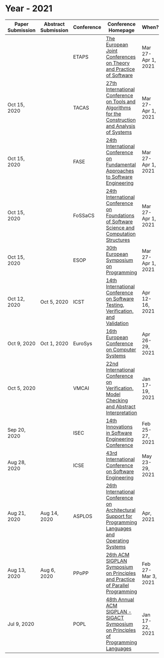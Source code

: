 # Year - 2021

| Paper Submission | Abstract Submission | Conference | Conference Homepage | When? | Where? | 
| --- | --- | --- | --- | --- | --- | 
|  |  | ETAPS | <a href="http://www.etaps.org">The European Joint Conferences on Theory and Practice of Software</a> | Mar 27-Apr 1, 2021 | Luxembourg, Luxembourg | 
| Oct 15, 2020 | | TACAS | <a href="https://www.etaps.org/2021/tacas">27th International Conference on Tools and Algorithms for the Construction and Analysis of Systems</a> | Mar 27-Apr 1, 2021 | Luxembourg, Luxembourg | 
| Oct 15, 2020 |  | FASE | <a href="https://www.etaps.org/2021/fase">24th International Conference on Fundamental Approaches to Software Engineering</a> | Mar 27-Apr 1, 2021 | Luxembourg, Luxembourg | 
| Oct 15, 2020 |  | FoSSaCS | <a href="https://www.etaps.org/2021/fossacs">24th International Conference on Foundations of Software Science and Computation Structures</a> | Mar 27-Apr 1, 2021 | Luxembourg, Luxembourg | 
| Oct 15, 2020 |  | ESOP | <a href="https://www.etaps.org/2021/esop">30th European Symposium on Programming</a> | Mar 27-Apr 1, 2021 | Luxembourg, Luxembourg | 
| Oct 12, 2020 | Oct 5, 2020 | ICST | <a href="https://icst2021.icmc.usp.br">14th International Conference on Software Testing, Verification, and Validation</a> | Apr 12-16, 2021 | virtual | 
| Oct 9, 2020 | Oct 1, 2020  | EuroSys | <a href="https://2021.eurosys.org">16th European Conference on Computer Systems</a> | Apr 26-29, 2021 | Edinburgh, Scotland, UK | 
| Oct 5, 2020 |  | VMCAI | <a href="https://popl21.sigplan.org/home/VMCAI-2021">22nd International Conference on Verification, Model Checking and Abstract Interpretation</a> | Jan 17-19, 2021 | Copenhagen, Denmark | 
| Sep 20, 2020 | | ISEC | <a href="https://isoft.acm.org/isec2021">14th Innovations in Software Engineering Conference</a> | Feb 25-27, 2021 | Bhubaneswar, India | 
| Aug 28, 2020 |  | ICSE | <a href="http://conf.researchr.org/home/icse-2021">43rd International Conference on Software Engineering</a> | May 23-29, 2021 | Madrid, Spain | 
| Aug 21, 2020 | Aug 14, 2020 | ASPLOS | <a href="https://asplos-conference.org">26th International Conference on Architectural Support for  Programming Languages and Operating Systems</a> | Apr, 2021 | Detroit, Michigan, USA | 
| Aug 13, 2020 | Aug 6, 2020 | PPoPP | <a href="https://ppopp21.sigplan.org">26th ACM SIGPLAN Symposium on Principles and Practice of Parallel Programming</a> | Feb 27-Mar 3, 2021 | Seoul, South Korea | 
| Jul 9, 2020 |  | POPL | <a href="https://popl21.sigplan.org">48th Annual ACM SIGPLAN - SIGACT Symposium on Principles of Programming Languages</a> | Jan 17-22, 2021 | Copenhagen, Denmark | 



<!---

2020 TODOs

| Jul 18, 2020 |  | PRDC | <a href="http://prdc.dependability.org/PRDC2020/">25th IEEE Pacific Rim International Symposium on Dependable Computing</a> | Dec 1-4, 2020 | Perth, Australia | 
| Jul 17, 2020 | Jul 10, 2020 | SBMF | <a href="http://sbmf2020.ufop.br/">23rd Brazilian Symposium on Formal Methods</a> | Nov 25-27, 2020 | Ouro Preto, Brazil | 
| Jul 6, 2020 | Jul 3, 2020 | APLAS | <a href="https://conf.researchr.org/home/aplas-2020/">18th Asian Symposium on Programming Languages and Systems</a> | Nov 29-Dec 3, 2020 | Fukuoka, Japan | 
| Jul 4, 2020 |  | SETTA | <a href="http://lcs.ios.ac.cn/setta2020/">6th International Symposium on Dependable Software Engineering: Theories, Tools and Applications</a> | Nov 24-27, 2020 | Guangzhou, China | 
| Jun 26, 2020 | Jun 22, 2020 | ICTAC | <a href="https://ictac2020.github.io">17th International Colloquium on Theoretical Aspects of Computing</a> | Nov 30-Dec 4, 2020 | Macau, China | 
| Jun 22, 2020 | Jun 15, 2020 | IFM | <a href="https://ifm20.si.usi.ch/">16th International Conference on integrated Formal Methods</a> | Nov 16-20, 2020 | Lugano, Switzerland | 
| May 25, 2020 |  | RV | <a href="https://rv20.ait.ac.at">20th International Conference on Runtime Verification</a> | Oct 6-9, 2020 | Los Angeles, California, USA | 
| May 17, 2020 | May 10, 2020 | SMT | <a href="http://smt-workshop.cs.uiowa.edu/2020/index.shtml">18th International Workshop on Satisfiability Modulo Theories</a> | Jul 5-6, 2020 | Paris, France | 
| May 15, 2020 | May 8, 2020 | FMICS | <a href="https://fmics20.ait.ac.at">25th International Conference on Formal Methods for Industrial Critical Systems</a> | Sep 2-3, 2020 | Vienna, Austria | 
| May 12, 2020 | May 5, 2020 | OSDI | <a href="https://www.usenix.org/conference/osdi20">14th USENIX Symposium on Operating Systems Design and Implementation</a> | Nov 4-6, 2020 | Banff, Canada | 
| May 7, 2020 | May 1, 2020 | ISSRE | <a href="http://www.wut-dscl.cn/issre/ISSRE2020.html">31st IEEE International Symposium on Software Reliability Engineering</a> | Oct 28-31, 2020 | Wuhan, China | 
| May 7, 2020 | Apr 28, 2020 | FORMATS | <a href="https://formats-2020.cs.ru.nl/">18th International Conference on Formal Modeling and Analysis of Timed Systems</a> | Sep 1-3, 2020 | Vienna, Austria | 
| May 4, 2020 | Apr 27, 2020 | SEFM | <a href="https://event.cwi.nl/sefm2020">18th IEEE International Conference on Software Engineering and Formal Methods</a> | Sep 14-28, 2020 | Amsterdam, Netherlands | 
| May 3, 2020 | Apr 26, 2020 | ATVA | <a href="http://fit.uet.vnu.edu.vn/atva2020">18th International Symposium on Automated Technology for Verification and Analysis</a> | Oct 19-23, 2020 | Hanoi, Vietnam | 
| May 1, 2020 |  | ICFEM | <a href="https://formal-analysis.com/icfem/2020">22nd International Conference on Formal Engineering Methods</a> | Nov 2-6, 2020 | Singapore | 
| Apr 24, 2020 | Apr 22, 2020 | SAS | <a href="https://conf.researchr.org/home/sas-2020">27th International Static Analysis Symposium</a> | Nov 18-20, 2020 | Chicago, Illinois, USA | 
| Apr 22, 2020 | Apr 15, 2020 | CONCUR | <a href="https://concur2020.forsyte.at">31st International Conference on Concurrency Theory</a> | Sep 1-4, 2020 | Vienna, Austria | 
| Apr 20, 2020 | Apr 14, 2020 | VSTTE | <a href="https://sri-csl.github.io/VSTTE20">12th Working Conference on Verified Software: Theories, Tools, and Experiments</a> | Jul 19-20, 2020 | Los Angeles, California, USA | 
| Apr 17, 2020 |  | SPIN | <a href="https://spin2020ui.web.illinois.edu">27th International SPIN Symposium on Model Checking Software</a> | Jul 24-25, 2020 | Chicago, Illinois, USA | 
| Apr 17, 2020 | Apr 10, 2020 | ASE | <a href="https://a2i2.github.io/ase2020">35th IEEE/ACM International Conference on Automated Software Engineering</a> | Sep 21-25, 2020 | Melbourne, Australia | 
| Apr 16, 2020 | Apr 9, 2020 | FMCAD | <a href="https://fmcad.forsyte.at/FMCAD20">20th International Conference on Formal Methods in Computer-Aided Design</a> | Sep 22 - 24, 2020 | Haifa, Israel | 
| Apr 15, 2020 |  | SPLASH | <a href="https://2020.splashcon.org">11th ACM SIGPLAN conference on Systems, Programming, Languages, and Applications: Software for Humanity</a> | Nov 15-20, 2020 | Chicago, Illinois, USA | 
| Apr 10, 2020 | Apr 3, 2020 | EMSOFT | <a href="https://www.esweek.org/emsoft/about">International Conference on Embedded Software</a> | Oct 11-16, 2020 | Shanghai, China | 
| Mar 5, 2020 |  | FSE | <a href="https://2020.esec-fse.org">28th ACM SIGSOFT International Symposium on the Foundations of Software Engineering</a> | Nov 8-13, 2020 | Sacramento, California, USA | 
| Feb 15, 2020 |  | LPAR | <a href="https://easychair.org/smart-program/LPAR-23">23rd International Conference on Logic for Programming, Artificial Intelligence and Reasoning</a> | May 22-27, 2020 | Alicante, Spain | 
| Jan 31, 2020 | Jan 24, 2020 | ICS | <a href="https://ics2020.bsc.es">34th ACM International Conference on Supercomputing</a> | Jun 29-Jul 2, 2020 | Barcelona, Spain | 
| Jan 27, 2020 |  | ISSTA | <a href="https://conf.researchr.org/home/issta-2020">29th ACM SIGSOFT International Symposium on Software Testing and Analysis</a> | Jul 18-22, 2020 | Los Angeles, California, USA | 
| Jan 23, 2020 |  | CAV | <a href="http://i-cav.org/2020/">32nd International Conference on Computer Aided Verification</a> | Jul 19-24, 2020 | Los Angeles, California, USA | 
| Jan 23, 2020 | Jan 16, 2020 | IJCAR | <a href="https://ijcar2020.org">10th International Joint Conference on Automated Reasoning</a> | Jun 29-Jul 5, 2020 | Paris, France | 
| Jan 22, 2020 | Jan 15, 2020 | TAP | <a href="https://tap.sosy-lab.org/2020">14th International Conference on Tests and Proofs</a> | Jun 22-26, 2020 | Bergen, Norway | 
| Jan 12, 2020 | Jan 5, 2020 | TASE | <a href="http://www.se.gxnu.edu.cn/tase2019">14th International Symposium on Theoretical Aspects of Software Engineering</a> | Jul 15-17, 2020 | Hangzhou, China | 
| Jan 10, 2020 | Jan 6, 2020 | LICS | <a href="https://lics.siglog.org/lics20">35th Annual IEEE Symposium on Logic in Computer Science</a> | Jul 8-12, 2020 | Beijing, China | 
| Jan 10, 2020 |  | ECOOP | <a href="https://2020.ecoop.org">34th European Conference on Object-Oriented Programming</a> | Jul 13-17, 2020 | Berlin, Germany | 
| Dec 19, 2019 | Dec 12, 2019 | NFM | <a href="https://ti.arc.nasa.gov/events/nfm-2020">12th NASA Formal Methods Symposium</a> | May 11-15, 2020 | Moffett Field, California, USA | 
| Dec 13, 2020 | Dec 3, 2019 | DSN | <a href="http://www.dsn.org">50th Annual IEEE/IFIP International Conference on Dependable Systems and Networks</a> | Jun 29-Jul 2, 2020 | Valencia, Spain | 
| Nov 22, 2019 |  | PLDI | <a href="https://conf.researchr.org/home/pldi-2020">41st ACM SIGPLAN Conference on Programming Language Design and Implementation</a> | Jun 15-20, 2020 | London, United Kingdom | 


2019 TODOs

| Jun 2, 2019 | May 26, 2019 | AVOCS | <a href="http://avocs19.imag.fr/">19th International Workshop on Automated Verification of Critical Systems</a> | Sep 30-Oct 1, 2019 | Grenoble, France | 
| Apr 24, 2019 | Apr 17, 2019 | SOSP | <a href="https://www.sigops.org/sosp/sosp19/">27th ACM Symposium on Operating Systems Principles</a> | Oct 7-9, 2019 | Huntsville, Canada | 
| Apr 11, 2019 | Mar 28, 2019 | FM | <a href="http://formalmethods2019.inesctec.pt/">23rd International Symposium on Formal Methods</a> | Oct 7-11, 2019 | Porto, Portugal | 
| Feb 22, 2019 | Feb 15, 2019 | CADE | <a href="http://cade-27.info/">27th International Conference on Automated Deduction</a> | Aug 27-30, 2019 | Natal, Brazil | 

-->

